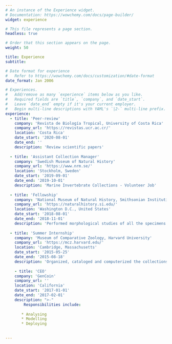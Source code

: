 ```yaml
---
# An instance of the Experience widget.
# Documentation: https://wowchemy.com/docs/page-builder/
widget: experience

# This file represents a page section.
headless: true

# Order that this section appears on the page.
weight: 50

title: Experience
subtitle:

# Date format for experience
#   Refer to https://wowchemy.com/docs/customization/#date-format
date_format: Jan 2006

# Experiences.
#   Add/remove as many `experience` items below as you like.
#   Required fields are `title`, `company`, and `date_start`.
#   Leave `date_end` empty if it's your current employer.
#   Begin multi-line descriptions with YAML's `|2-` multi-line prefix.
experience:
  - title: 'Peer-review'
    company: 'Revista de Biología Tropical, University of Costa Rica'
    company_url: 'https://revistas.ucr.ac.cr/'
    location: 'Costa Rica'
    date_start: '2020-08-01'
    date_end: ''
    description: 'Review scientific papers'
    
  - title: 'Assistant Collection Manager'
    company: 'Swedish Museum of Natural History'
    company_url: 'https://www.nrm.se/'
    location: 'Stockholm, Sweden'
    date_start: '2019-09-01'
    date_end: '2019-10-01'
    description: 'Marine Invertebrate Collections - Volunteer Job'
    
  - title: 'Fellowship'
    company: 'National Museum of Natural History, Smithsonian Institution'
    company_url: 'https://naturalhistory.si.edu/'
    location: 'Washington D.C., United States'
    date_start: '2018-08-01'
    date_end: '2018-11-01'
    description: 'Performed morphological studies of all the specimens of _Narcissia_ Gray, 1840'
    
  - title: 'Summer Internship'
    company: 'Museum of Comparative Zoology, Harvard University'
    company_url: 'https://mcz.harvard.edu/'
    location: 'Cambridge, Massachusetts'
    date_start: '2015-05-25'
    date_end: '2015-08-18'
    description: 'Organized, cataloged and computerized the collections of invertebrates'
    
    - title: 'CEO'
    company: 'GenCoin'
    company_url: ''
    location: 'California'
    date_start: '2017-01-01'
    date_end: '2017-02-01'
    description: ">-"
        Responsibilities include:
        
       * Analysing
       * Modelling
       * Deploying
    
   
---
```

